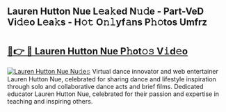 ## Lauren Hutton Nue L𝚎a𝚔ed N𝚞𝚍e - Part-VeD Vi𝚍𝚎o L𝚎a𝚔s - H𝚘𝚝 O𝚗𝚕yf𝚊ns P𝚑𝚘tos Umfrz

# <h2><a href="http://kfcl7x.oniu.top/?m=Lauren+Hutton+Nue">🔗👉 🔴 Lauren Hutton Nue P𝚑ot𝚘𝚜 V𝚒d𝚎o</a></h2>

[![Lauren Hutton Nue Nu𝚍e𝚜](https://i.imgur.com/0qMVB7G.gif)](http://kfcl7x.oniu.top/?m=Lauren+Hutton+Nue)
Virtual dance innovator and web entertainer Lauren Hutton Nue, celebrated for sharing dance and lifestyle inspiration through solo and collaborative dance acts and brief films. Dedicated educator Lauren Hutton Nue, celebrated for their passion and expertise in teaching and inspiring others.  
